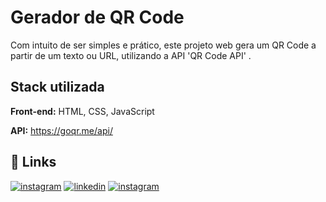 
# Gerador de QR Code

Com intuito de ser simples e prático, este projeto web gera um QR Code a partir de um texto ou URL, utilizando a API 'QR Code API' .

## Stack utilizada

**Front-end:** HTML, CSS, JavaScript

**API:** https://goqr.me/api/



## 🔗 Links

[![instagram](https://img.shields.io/badge/GitHub-100000?style=for-the-badge&logo=github&logoColor=white)](https://github.com/melkyv)
[![linkedin](https://img.shields.io/badge/linkedin-0A66C2?style=for-the-badge&logo=linkedin&logoColor=white)](https://www.linkedin.com/in/melky-vinicius-de-oliveira/)
[![instagram](https://img.shields.io/badge/Instagram-E4405F?style=for-the-badge&logo=instagram&logoColor=white)](https://instagram.com/melky_v/)
